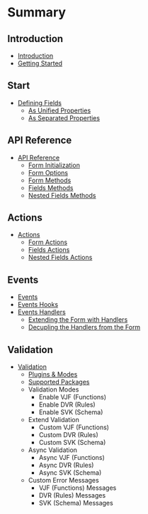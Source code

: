 # Summary

## Introduction
* [Introduction](README.md)
* [Getting Started](docs/getting-started.md)

## Start
* [Defining Fields](docs/defining-fields/README.md)
    * [As Unified Properties](docs/defining-fields/unified-properties.md)
    * [As Separated Properties](docs/defining-fields/separated-properties.md)

## API Reference
* [API Reference](docs/api-reference/README.md)
    * [Form Initialization](docs/api-reference/form-initialization.md)
    * [Form Options](docs/api-reference/form-options.md)
    * [Form Methods](docs/api-reference/form-methods.md)
    * [Fields Methods](docs/api-reference/fields-methods.md)
    * [Nested Fields Methods](docs/api-reference/nested-fields-methods.md)

## Actions
* [Actions](docs/actions/README.md)
    * [Form Actions](docs/actions/form-actions.md)
    * [Fields Actions](docs/actions/fields-actions.md)
    * [Nested Fields Actions](docs/actions/nested-fields-actions.md)

## Events
* [Events](docs/events/README.md)
 * [Events Hooks](docs/events/events-hooks.md)
 * [Events Handlers](docs/events/events-handlers.md)
   * [Extending the Form with Handlers](docs/events/extending-form.md)
   * [Decupling the Handlers from the Form](docs/events/decoupling-handlers.md)

## Validation
* [Validation](validation.md)
    * [Plugins & Modes](docs/validation/plugins.md)
    * [Supported Packages](docs/validation/supported-packages.md)
    * Validation Modes
        * Enable VJF (Functions)
        * Enable DVR (Rules)
        * Enable SVK (Schema)
    * Extend Validation
        * Custom VJF (Functions)
        * Custom DVR (Rules)
        * Custom SVK (Schema)
    * Async Validation
        * Async VJF (Functions)
        * Async DVR (Rules)
        * Async SVK (Schema)
    * Custom Error Messages
        * VJF (Functions) Messages
        * DVR (Rules) Messages
        * SVK (Schema) Messages

